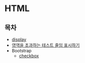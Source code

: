 # HTML

## 목차

- [display](display.md)
- [영역을 초과하는 테스트 줄임 표시하기](multi_line_text_overflow.md)
- Bootstrap
  - [checkbox](bootstrap_checkbox.md)
